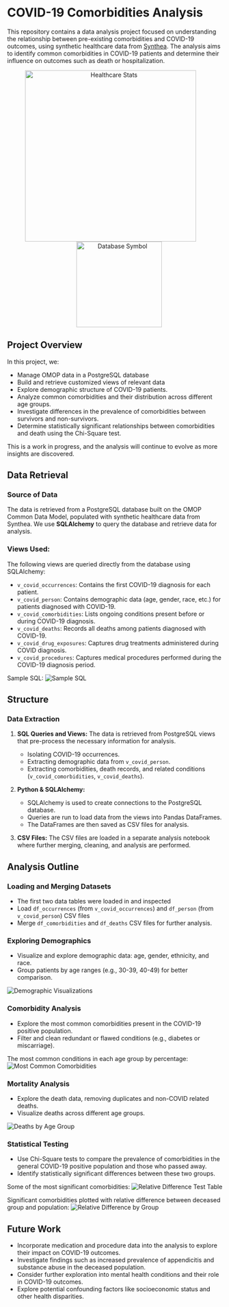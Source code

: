 # COVID-19 Comorbidities Analysis 

This repository contains a data analysis project focused on understanding the relationship between pre-existing comorbidities and COVID-19 outcomes, using synthetic healthcare data from [Synthea](https://synthetichealth.github.io/synthea/). The analysis aims to identify common comorbidities in COVID-19 patients and determine their influence on outcomes such as death or hospitalization.

<div align="center">
    <img src="images/hcstats.png" alt="Healthcare Stats" width="400" style="margin-right: 20px;" />
    <img src="images/database.png" alt="Database Symbol" width="200" style="margin-left: 20px;" />
</div>

## Project Overview

In this project, we:
- Manage OMOP data in a PostgreSQL database
- Build and retrieve customized views of relevant data
- Explore demographic structure of COVID-19 patients.
- Analyze common comorbidities and their distribution across different age groups.
- Investigate differences in the prevalence of comorbidities between survivors and non-survivors.
- Determine statistically significant relationships between comorbidities and death using the Chi-Square test.

This is a work in progress, and the analysis will continue to evolve as more insights are discovered.

## Data Retrieval

### Source of Data
The data is retrieved from a PostgreSQL database built on the OMOP Common Data Model, populated with synthetic healthcare data from Synthea. We use **SQLAlchemy** to query the database and retrieve data for analysis.

### Views Used:
The following views are queried directly from the database using SQLAlchemy:
- `v_covid_occurrences`: Contains the first COVID-19 diagnosis for each patient.
- `v_covid_person`: Contains demographic data (age, gender, race, etc.) for patients diagnosed with COVID-19.
- `v_covid_comorbidities`: Lists ongoing conditions present before or during COVID-19 diagnosis.
- `v_covid_deaths`: Records all deaths among patients diagnosed with COVID-19.
- `v_covid_drug_exposures`: Captures drug treatments administered during COVID diagnosis.
- `v_covid_procedures`: Captures medical procedures performed during the COVID-19 diagnosis period.

Sample SQL:
![Sample SQL](images/samplesql.png)

## Structure

### Data Extraction
1. **SQL Queries and Views:** The data is retrieved from PostgreSQL views that pre-process the necessary information for analysis.
   - Isolating COVID-19 occurrences.
   - Extracting demographic data from `v_covid_person`.
   - Extracting comorbidities, death records, and related conditions (`v_covid_comorbidities`, `v_covid_deaths`).

2. **Python & SQLAlchemy:**
   - SQLAlchemy is used to create connections to the PostgreSQL database.
   - Queries are run to load data from the views into Pandas DataFrames.
   - The DataFrames are then saved as CSV files for analysis.

3. **CSV Files:** The CSV files are loaded in a separate analysis notebook where further merging, cleaning, and analysis are performed.

## Analysis Outline

### Loading and Merging Datasets
- The first two data tables were loaded in and inspected
- Load `df_occurrences` (from `v_covid_occurrences`) and `df_person` (from `v_covid_person`) CSV files
- Merge `df_comorbidities` and `df_deaths` CSV files for further analysis.

### Exploring Demographics
- Visualize and explore demographic data: age, gender, ethnicity, and race.
- Group patients by age ranges (e.g., 30-39, 40-49) for better comparison.

![Demographic Visualizations](images/covid%20demographics.png)


### Comorbidity Analysis
- Explore the most common comorbidities present in the COVID-19 positive population.
- Filter and clean redundant or flawed conditions (e.g., diabetes or miscarriage).


The most common conditions in each age group by percentage:
![Most Common Comorbidities](images/mostcommoncomor.png)

### Mortality Analysis
- Explore the death data, removing duplicates and non-COVID related deaths.
- Visualize deaths across different age groups.

![Deaths by Age Group](images/deathsbyagegroup.png)


### Statistical Testing
- Use Chi-Square tests to compare the prevalence of comorbidities in the general COVID-19 positive population and those who passed away.
- Identify statistically significant differences between these two groups.
  
Some of the most significant comorbidities:
![Relative Difference Test Table](images/relativedifferencetesttable.png)

Significant comorbidities plotted with relative difference between deceased group and population:
![Relative Difference by Group](images/relativedifferencebygroup.png)


## Future Work
- Incorporate medication and procedure data into the analysis to explore their impact on COVID-19 outcomes.
- Investigate findings such as increased prevalence of appendicitis and substance abuse in the deceased population.
- Consider further exploration into mental health conditions and their role in COVID-19 outcomes.
- Explore potential confounding factors like socioeconomic status and other health disparities.
